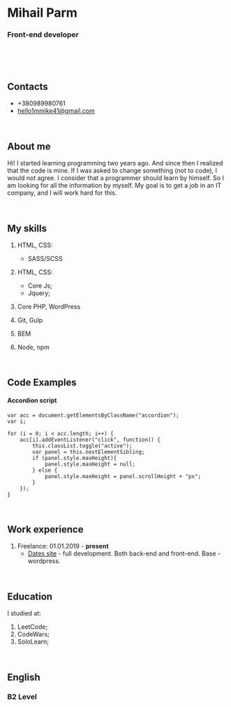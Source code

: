 # Mihail Parm

### Front-end developer

<br>
<br>
<br>

## Contacts
  * +380989980761 <br>
  * hello1mmike41@gmail.com
      
<br>
    
## About me
Hi! I started learning programming two years ago. And since then I realized that the code is mine. If I was asked to change something (not to code), I would not agree. I consider that a programmer should learn by himself. So I am looking for all the information by myself. My goal is to get a job in an IT company, and I will work hard for this.
      
<br>
    
## My skills
1. HTML, CSS:
    * SASS/SCSS
    
2. HTML, CSS:
    * Core Js;
    * Jquery;
    
3. Core PHP, WordPress
    
3. Git, Gulp

4. BEM

5. Node, npm
      
<br>
    
## Code Examples
#### Accordion script
    var acc = document.getElementsByClassName("accordion");
    var i;

    for (i = 0; i < acc.length; i++) {
        acc[i].addEventListener("click", function() {
            this.classList.toggle("active");
            var panel = this.nextElementSibling;
            if (panel.style.maxHeight){
                panel.style.maxHeight = null;
            } else {
                panel.style.maxHeight = panel.scrollHeight + "px";
            } 
        });
    }
      
<br>
    
## Work experience
1. Freelance: 01.01.2019 - <b>present</b>
    * [Dates site](http://myukrainedate2.websolutions.pp.ua/) - full development. Both back-end and front-end. Base - wordpress.
      
<br>
    
## Education
I studied at:
1. LeetCode;
2. CodeWars;
3. SoloLearn;
      
<br>

## English
### B2 Level
